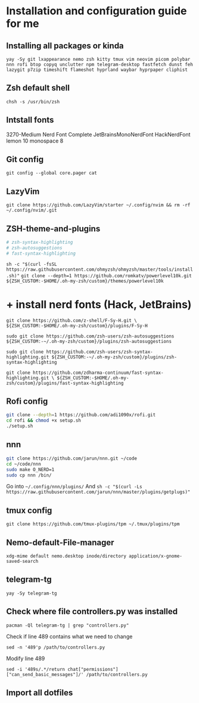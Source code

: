 # Installation and configuration guide for me

## Installing all packages or kinda

`yay -Sy git lxappearance nemo zsh kitty tmux vim neovim picom polybar nnn rofi btop copyq unclutter npm telegram-desktop fastfetch dunst feh lazygit p7zip timeshift flameshot hyprland waybar hyprpaper cliphist`

## Zsh default shell

`chsh -s /usr/bin/zsh`

## Intstall fonts

3270-Medium Nerd Font Complete
JetBrainsMonoNerdFont
HackNerdFont
lemon 10
monospace 8

## Git config

`git config --global core.pager cat`

## LazyVim

`git clone https://github.com/LazyVim/starter ~/.config/nvim && rm -rf ~/.config/nvim/.git`

## ZSH-theme-and-plugins

```bash
# zsh-syntax-highlighting 
# zsh-autosuggestions 
# fast-syntax-highlighting 
```
`sh -c "$(curl -fsSL https://raw.githubusercontent.com/ohmyzsh/ohmyzsh/master/tools/install.sh)"`
`git clone --depth=1 https://github.com/romkatv/powerlevel10k.git ${ZSH_CUSTOM:-$HOME/.oh-my-zsh/custom}/themes/powerlevel10k`
# + install nerd fonts (Hack, JetBrains)
`git clone https://github.com/z-shell/F-Sy-H.git \
  ${ZSH_CUSTOM:-$HOME/.oh-my-zsh/custom}/plugins/F-Sy-H `

`sudo git clone https://github.com/zsh-users/zsh-autosuggestions ${ZSH_CUSTOM:-~/.oh-my-zsh/custom}/plugins/zsh-autosuggestions`

`sudo git clone https://github.com/zsh-users/zsh-syntax-highlighting.git ${ZSH_CUSTOM:-~/.oh-my-zsh/custom}/plugins/zsh-syntax-highlighting`

`git clone https://github.com/zdharma-continuum/fast-syntax-highlighting.git \
  ${ZSH_CUSTOM:-$HOME/.oh-my-zsh/custom}/plugins/fast-syntax-highlighting`

## Rofi config

```bash
git clone --depth=1 https://github.com/adi1090x/rofi.git
cd rofi && chmod +x setup.sh
./setup.sh
```

## nnn

```bash
git clone https://github.com/jarun/nnn.git ~/code
cd ~/code/nnn
sudo make O_NERD=1
sudo cp nnn /bin/
```

Go into `~/.config/nnn/plugins/`
And `sh -c "$(curl -Ls https://raw.githubusercontent.com/jarun/nnn/master/plugins/getplugs)"`

## tmux config

`git clone https://github.com/tmux-plugins/tpm ~/.tmux/plugins/tpm`

## Nemo-default-File-manager

`xdg-mime default nemo.desktop inode/directory application/x-gnome-saved-search`

## telegram-tg

`yay -Sy telegram-tg`

## Check where file controllers.py was installed

`pacman -Ql telegram-tg | grep "controllers.py"`

Check if line 489 contains what we need to change

`sed -n '489'p /path/to/controllers.py`

Modify line 489

`sed -i '489s/.*/return chat["permissions"]["can_send_basic_messages"]/' /path/to/controllers.py`

## Import all dotfiles
